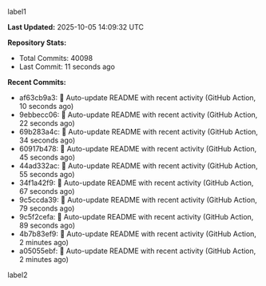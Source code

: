 
label1 
<!-- ACTIVITY_START -->
**Last Updated:** 2025-10-05 14:09:32 UTC

**Repository Stats:**
- Total Commits: 40098
- Last Commit: 11 seconds ago

**Recent Commits:**
- af63cb9a3: 🤖 Auto-update README with recent activity (GitHub Action, 10 seconds ago)
- 9ebbecc06: 🤖 Auto-update README with recent activity (GitHub Action, 22 seconds ago)
- 69b283a4c: 🤖 Auto-update README with recent activity (GitHub Action, 34 seconds ago)
- 60917b478: 🤖 Auto-update README with recent activity (GitHub Action, 45 seconds ago)
- 44ad332ac: 🤖 Auto-update README with recent activity (GitHub Action, 55 seconds ago)
- 34f1a42f9: 🤖 Auto-update README with recent activity (GitHub Action, 67 seconds ago)
- 9c5ccda39: 🤖 Auto-update README with recent activity (GitHub Action, 79 seconds ago)
- 9c5f2cefa: 🤖 Auto-update README with recent activity (GitHub Action, 89 seconds ago)
- 4b7b83ef9: 🤖 Auto-update README with recent activity (GitHub Action, 2 minutes ago)
- a05055ebf: 🤖 Auto-update README with recent activity (GitHub Action, 2 minutes ago)
<!-- ACTIVITY_END -->

label2
